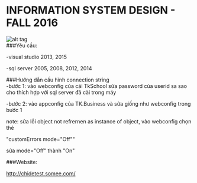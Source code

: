 # INFORMATION SYSTEM DESIGN - FALL 2016

![alt tag](https://www.mugbug.co.uk/media/products/500/mb.i_love_c_sharp.coaster.jpg)
<br/>
###Yêu cầu:

-visual studio 2013, 2015

-sql server 2005, 2008, 2012, 2014

###Hướng dẫn cấu hình connection string
<br/>
-bước 1: vào webconfig của cái TkSchool sửa password của userid sa sao cho thích hợp với sql server đã cài trong máy

-bước 2: vào appconfig của TK.Business và sửa giống như webconfig trong bước 1

note: sửa lỗi object not refrernen as instance of object, vào webconfig chọn thẻ 

"customErrors mode="Off""

sửa mode="Off" thành "On"

###Website:

http://chidetest.somee.com/
